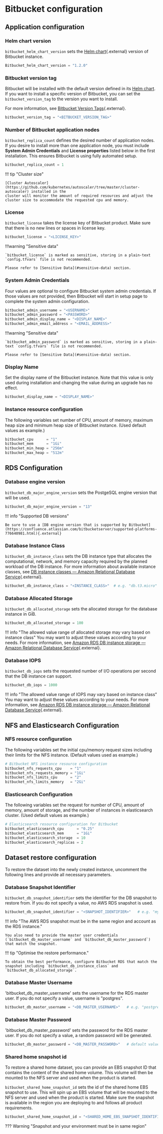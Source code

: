 # Bitbucket configuration

## Application configuration

### Helm chart version

`bitbucket_helm_chart_version` sets the [Helm chart](https://github.com/atlassian/data-center-helm-charts){.external} version of Bitbucket instance.

```terraform
Bitbucket_helm_chart_version = "1.2.0"
```

### Bitbucket version tag

Bitbucket will be installed with the default version defined in its [Helm chart](https://github.com/atlassian/data-center-helm-charts/blob/7e7897dda093b174ce66b4294b0783663a4eddaf/src/main/charts/bamboo/Chart.yaml#L6). If you want to install a specific version of Bitbucket, you can set the `bitbucket_version_tag` to the version you want to install.

For more information, see [Bitbucket Version Tags](https://hub.docker.com/r/atlassian/bitbucket/tags){.external}.

```terraform
bitbucket_version_tag = "<BITBUCKET_VERSION_TAG>"
```

### Number of Bitbucket application nodes

`bitbucket_replica_count` defines the desired number of application nodes. If you desire to install more than one 
application node, you must include **System Admin Credentials** and **License properties** listed below in the first installation.
This ensures Bitbucket is using fully automated setup.

```terraform
bitbucket_replica_count = 1
```

!!! tip "Cluster size"

    [Cluster Autoscaler](https://github.com/kubernetes/autoscaler/tree/master/cluster-autoscaler) installed in the 
    cluster will monitor the amount of required resources and adjust the cluster size to accommodate the requested cpu and memory.

### License

`bitbucket_license` takes the license key of Bitbucket product. Make sure that there is no new lines or spaces in license key.

```terraform
bitbucket_license = "<LICENSE_KEY>"
```

!!!warning "Sensitive data"

    `bitbucket_license` is marked as sensitive, storing in a plain-text `config.tfvars` file is not recommended. 

    Please refer to [Sensitive Data](#sensitive-data) section.

### System Admin Credentials 

Four values are optional to configure Bitbucket system admin credentials. If those values are not provided, then Bitbucket will start in setup page to complete the system admin configuration.

```terraform
bitbucket_admin_username = "<USERNAME>"
bitbucket_admin_password = "<PASSWORD>"
bitbucket_admin_display_name = "<DISPLAY_NAME>"
bitbucket_admin_email_address = "<EMAIL_ADDRESS>"
```

!!!warning "Sensitive data"

    `bitbucket_admin_password` is marked as sensitive, storing in a plain-text `config.tfvars` file is not recommended.

    Please refer to [Sensitive Data](#sensitive-data) section.

### Display Name
Set the display name of the Bitbucket instance. Note that this value is only used during installation and changing the value during an upgrade has no effect.

```terraform
bitbucket_display_name = "<DISPLAY_NAME>"
```

### Instance resource configuration

The following variables set number of CPU, amount of memory, maximum heap size and minimum heap size of Bitbucket instance. (Used default values as example.)

```terraform
bitbucket_cpu      = "1"
bitbucket_mem      = "1Gi"
bitbucket_min_heap = "256m"
bitbucket_max_heap = "512m"
```

## RDS Configuration

### Database engine version

`bitbucket_db_major_engine_version` sets the PostgeSQL engine version that will be used.

```terraform
bitbucket_db_major_engine_version = "13" 
```

!!! info "Supported DB versions"

    Be sure to use a [DB engine version that is supported by Bitbucket](https://confluence.atlassian.com/bitbucketserver/supported-platforms-776640981.html){.external} 


### Database Instance Class

`bitbucket_db_instance_class` sets the DB instance type that allocates the computational, network, and memory capacity required by the planned workload of the DB instance. For more information about available instance classes, see [DB instance classes — Amazon Relational Database Service](https://docs.aws.amazon.com/AmazonRDS/latest/UserGuide/Concepts.DBInstanceClass.html){.external}.

```terraform
bitbucket_db_instance_class = "<INSTANCE_CLASS>"  # e.g. "db.t3.micro"
```

### Database Allocated Storage

`bitbucket_db_allocated_storage` sets the allocated storage for the database instance in GiB.

```terraform
bitbucket_db_allocated_storage = 100 
```

!!! info "The allowed value range of allocated storage may vary based on instance class"
You may want to adjust these values according to your needs. For more information, see [Amazon RDS DB instance storage — Amazon Relational Database Service](https://docs.aws.amazon.com/AmazonRDS/latest/UserGuide/CHAP_Storage.html){.external}.

### Database IOPS

`bitbucket_db_iops` sets the requested number of I/O operations per second that the DB instance can support.

```terraform
bitbucket_db_iops = 1000
```

!!! info "The allowed value range of IOPS may vary based on instance class"
You may want to adjust these values according to your needs. For more information, see [Amazon RDS DB instance storage — Amazon Relational Database Service](https://docs.aws.amazon.com/AmazonRDS/latest/UserGuide/CHAP_Storage.html){.external}.


## NFS and Elasticsearch Configuration


### NFS resource configuration

The following variables set the initial cpu/memory request sizes including their limits for the NFS instance. (Default values used as example.)

```terraform
# Bitbucket NFS instance resource configuration
bitbucket_nfs_requests_cpu    = "1"
bitbucket_nfs_requests_memory = "1Gi"
bitbucket_nfs_limits_cpu      = "2"
bitbucket_nfs_limits_memory   = "2Gi"
```

### Elasticsearch Configuration

The following variables set the request for number of CPU, amount of memory, amount of storage, and the number of instances in elasticsearch cluster. (Used default values as example.)

```terraform
# Elasticsearch resource configuration for Bitbucket
bitbucket_elasticsearch_cpu      = "0.25"
bitbucket_elasticsearch_mem      = "1Gi"
bitbucket_elasticsearch_storage  = 10
bitbucket_elasticsearch_replicas = 2
```


## Dataset restore configuration

To restore the dataset into the newly created instance, uncomment the following lines and provide all necessary parameters.

### Database Snapshot Identifier

`bitbucket_db_snapshot_identifier` sets the identifier for the DB snapshot to restore from. If you do not specify a value, no AWS RDS snapshot is used.

```terraform
bitbucket_db_snapshot_identifier = "<SNAPSHOT_IDENTIFIER>"   # e.g. "my-snapshot"
```

!!! info "The AWS RDS snapshot must be in the same region and account as the RDS instance."

    You also need to provide the master user credentials (`bitbucket_db_master_username` and `bitbucket_db_master_password`) that match the snapshot.

!!! tip "Optimise the restore performance."

    To obtain the best performance, configure Bitbucket RDS that match the snapshot including `bitbucket_db_instance_class` and `bitbucket_db_allocated_storage`.

### Database Master Username

'bitbucket_db_master_username' sets the username for the RDS master user. If you do not specify a value, username is "postgres".

```terraform
bitbucket_db_master_username = "<DB_MASTER_USERNAME>"   # e.g. "postgres"
```

### Database Master Password

'bitbucket_db_master_password' sets the password for the RDS master user. If you do not specify a value, a random password will be generated.

```terraform
bitbucket_db_master_password = "<DB_MASTER_PASSWORD>"   # default value is null
```

### Shared home snapshot id
To restore a shared home dataset, you can provide an EBS snapshot ID that contains the content of the shared home volume.
This volume will then be mounted to the NFS server and used when the product is started.

`bitbucket_shared_home_snapshot_id` sets the id of the shared home EBS snapshot to use. This will spin up an EBS volume that will be mounted to the NFS server and used when the product is started.
Make sure the snapshot is available in the region you are deploying to and follows all product requirements.

```terraform
bitbucket_shared_home_snapshot_id = "<SHARED_HOME_EBS_SNAPSHOT_IDENTIFIER>"
```

??? Warning "Snapshot and your environment must be in same region"  